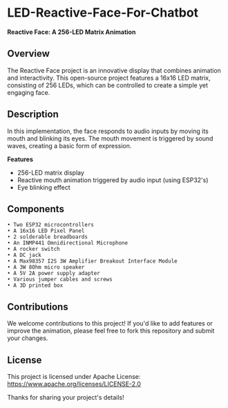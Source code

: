 # LED-Reactive-Face-For-Chatbot

**Reactive Face: A 256-LED Matrix Animation**

**Overview**
--------

The Reactive Face project is an innovative display that combines animation and interactivity. This open-source project features a 16x16 LED matrix, consisting of 256 LEDs, which can be controlled to create a simple yet engaging face.

**Description**
------------

In this implementation, the face responds to audio inputs by moving its mouth and blinking its eyes. The mouth movement is triggered by sound waves, creating a basic form of expression.

**Features**

* 256-LED matrix display
* Reactive mouth animation triggered by audio input (using ESP32's)
* Eye blinking effect

**Components**
-------------

    • Two ESP32 microcontrollers
    • A 16x16 LED Pixel Panel
    • 2 solderable breadboards
    • An INMP441 Omnidirectional Microphone
    • A rocker switch
    • A DC jack
    • A Max98357 I2S 3W Amplifier Breakout Interface Module
    • A 3W 8Ohm micro speaker
    • A 5V 2A power supply adapter
    • Various jumper cables and screws
    • A 3D printed box

**Contributions**
---------------

We welcome contributions to this project! If you'd like to add features or improve the animation, please feel free to fork this repository and submit your changes.

**License**
----------

This project is licensed under Apache License:  https://www.apache.org/licenses/LICENSE-2.0

Thanks for sharing your project's details!
